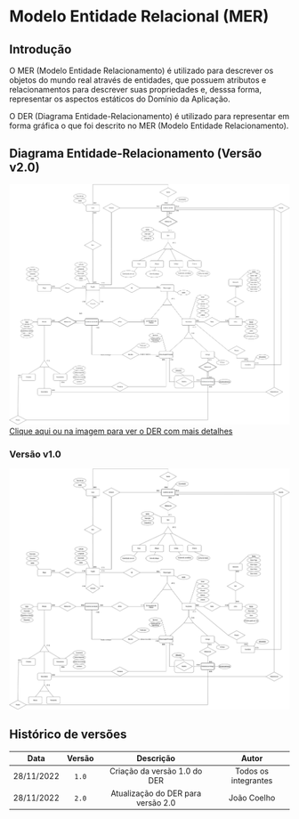 # Modelo Entidade Relacional (MER)

## Introdução

O MER (Modelo Entidade Relacionamento) é utilizado para descrever os objetos do mundo real através de entidades, que possuem atributos e relacionamentos para descrever suas propriedades e, desssa forma, representar os aspectos estáticos do Domínio da Aplicação.

O DER (Diagrama Entidade-Relacionamento) é utilizado para representar em forma gráfica o que foi descrito no MER (Modelo Entidade Relacionamento).

## Diagrama Entidade-Relacionamento (Versão v2.0)

[![DER Versão 2.0](./images/diagrama-entidade-relacionamento-v2.png)](./images/diagrama-entidade-relacionamento-v2.png)
[Clique aqui ou na imagem para ver o DER com mais detalhes](./images/diagrama-entidade-relacionamento-v2.png)

### Versão v1.0

![DER v1.0](./images/diagrama-entidade-relacionamento-v1.png)

## Histórico de versões

|    Data    | Versão |             Descrição              |        Autor         |
| :--------: | :----: | :--------------------------------: | :------------------: |
| 28/11/2022 | `1.0`  |    Criação da versão 1.0 do DER    | Todos os integrantes |
| 28/11/2022 | `2.0`  | Atualização do DER para versão 2.0 |     João Coelho      |
